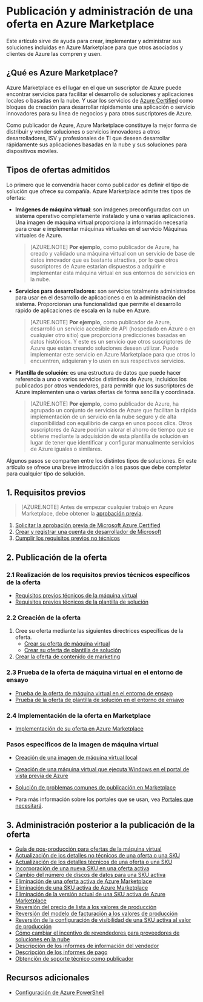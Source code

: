 <properties
   pageTitle="Información general de creación e implementación de una oferta en Marketplace | Microsoft Azure"
   description="Conozca los pasos necesarios para convertirse en un desarrollador de Microsoft aprobado y crear e implementar una imagen de máquina virtual, una plantilla, un servicio de datos o un servicio de desarrolladores en Azure Marketplace."
   services="marketplace-publishing"
   documentationCenter=""
   authors="HannibalSII"
   manager=""
   editor=""/>

<tags
   ms.service="marketplace"
   ms.devlang="na"
   ms.topic="article"
   ms.tgt_pltfrm="na"
   ms.workload="na"
   ms.date="08/22/2016"
   ms.author="hascipio" />

# Publicación y administración de una oferta en Azure Marketplace
Este artículo sirve de ayuda para crear, implementar y administrar sus soluciones incluidas en Azure Marketplace para que otros asociados y clientes de Azure las compren y usen.

## ¿Qué es Azure Marketplace?
Azure Marketplace es el lugar en el que un suscriptor de Azure puede encontrar servicios para facilitar el desarrollo de soluciones y aplicaciones locales o basadas en la nube. Y usar los servicios de [Azure Certified](http://azure.com/certified) como bloques de creación para desarrollar rápidamente una aplicación o servicio innovadores para su línea de negocios y para otros suscriptores de Azure.

Como publicador de Azure, Azure Marketplace constituye la mejor forma de distribuir y vender soluciones o servicios innovadores a otros desarrolladores, ISV y profesionales de TI que desean desarrollar rápidamente sus aplicaciones basadas en la nube y sus soluciones para dispositivos móviles.

## Tipos de ofertas admitidos
Lo primero que le convendría hacer como publicador es definir el tipo de solución que ofrece su compañía. Azure Marketplace admite tres tipos de ofertas:

- **Imágenes de máquina virtual**: son imágenes preconfiguradas con un sistema operativo completamente instalado y una o varias aplicaciones. Una imagen de máquina virtual proporciona la información necesaria para crear e implementar máquinas virtuales en el servicio Máquinas virtuales de Azure.

    >[AZURE.NOTE] **Por ejemplo,** como publicador de Azure, ha creado y validado una máquina virtual con un servicio de base de datos innovador que es bastante atractiva, por lo que otros suscriptores de Azure estarían dispuestos a adquirir e implementar esta máquina virtual en sus entornos de servicios en la nube.

- **Servicios para desarrolladores**: son servicios totalmente administrados para usar en el desarrollo de aplicaciones o en la administración del sistema. Proporcionan una funcionalidad que permite el desarrollo rápido de aplicaciones de escala en la nube en Azure.

    >[AZURE.NOTE] **Por ejemplo,** como publicador de Azure, desarrolló un servicio accesible de API (hospedado en Azure o en cualquier otro sitio) que proporciona predicciones basadas en datos históricos. Y este es un servicio que otros suscriptores de Azure que están creando soluciones desean utilizar. Puede implementar este servicio en Azure Marketplace para que otros lo encuentren, adquieran y lo usen en sus respectivos servicios.

- **Plantilla de solución**: es una estructura de datos que puede hacer referencia a uno o varios servicios distintivos de Azure, incluidos los publicados por otros vendedores, para permitir que los suscriptores de Azure implementen una o varias ofertas de forma sencilla y coordinada.

    >[AZURE.NOTE] **Por ejemplo,** como publicador de Azure, ha agrupado un conjunto de servicios de Azure que facilitan la rápida implementación de un servicio en la nube seguro y de alta disponibilidad con equilibrio de carga en unos pocos clics. Otros suscriptores de Azure podrían valorar el ahorro de tiempo que se obtiene mediante la adquisición de esta plantilla de solución en lugar de tener que identificar y configurar manualmente servicios de Azure iguales o similares.

Algunos pasos se comparten entre los distintos tipos de soluciones. En este artículo se ofrece una breve introducción a los pasos que debe completar para cualquier tipo de solución.

## 1\. Requisitos previos

> [AZURE.NOTE] Antes de empezar cualquier trabajo en Azure Marketplace, debe obtener la [aprobación previa](http://azure.com/certified).

1. [Solicitar la aprobación previa de Microsoft Azure Certified](marketplace-publishing-azure-certification.md)
2. [Crear y registrar una cuenta de desarrollador de Microsoft](marketplace-publishing-accounts-creation-registration.md)
3. [Cumplir los requisitos previos no técnicos](marketplace-publishing-pre-requisites.md)

## 2\. Publicación de la oferta
### 2\.1 Realización de los requisitos previos técnicos específicos de la oferta
- [Requisitos previos técnicos de la máquina virtual](marketplace-publishing-vm-image-creation-prerequisites.md)
- [Requisitos previos técnicos de la plantilla de solución](marketplace-publishing-solution-template-creation-prerequisites.md)

### 2\.2 Creación de la oferta
1. Cree su oferta mediante las siguientes directrices específicas de la oferta.
    - [Crear su oferta de máquina virtual](marketplace-publishing-vm-image-creation.md)
    - [Crear su oferta de plantilla de solución](marketplace-publishing-solution-template-creation.md)
2. [Crear la oferta de contenido de marketing](marketplace-publishing-push-to-staging.md)

### 2\.3 Prueba de la oferta de máquina virtual en el entorno de ensayo
- [Prueba de la oferta de máquina virtual en el entorno de ensayo](marketplace-publishing-vm-image-test-in-staging.md)
- [Prueba de la oferta de plantilla de solución en el entorno de ensayo](marketplace-publishing-solution-template-test-in-staging.md)

### 2\.4 Implementación de la oferta en Marketplace
- [Implementación de su oferta en Azure Marketplace](marketplace-publishing-push-to-production.md)

### Pasos específicos de la imagen de máquina virtual ###
- [Creación de una imagen de máquina virtual local](marketplace-publishing-vm-image-creation-on-premise.md)
- [Creación de una máquina virtual que ejecuta Windows en el portal de vista previa de Azure](../virtual-machines/virtual-machines-windows-hero-tutorial.md)


- [Solución de problemas comunes de publicación en Marketplace](marketplace-publishing-support-common-issues.md)
- Para más información sobre los portales que se usan, vea [Portales que necesitará](marketplace-publishing-portals.md).


## 3\. Administración posterior a la publicación de la oferta
- [Guía de pos-producción para ofertas de la máquina virtual](marketplace-publishing-vm-image-post-publishing.md)
- [Actualización de los detalles no técnicos de una oferta o una SKU](marketplace-publishing-vm-image-post-publishing.md#2-how-to-update-the-non-technical-details-of-an-offer-or-a-sku)
- [Actualización de los detalles técnicos de una oferta o una SKU](marketplace-publishing-vm-image-post-publishing.md#1-how-to-update-the-technical-details-of-a-sku)
- [Incorporación de una nueva SKU en una oferta activa](marketplace-publishing-vm-image-post-publishing.md#3-how-to-add-a-new-sku-under-a-listed-offer)
- [Cambio del número de discos de datos para una SKU activa](marketplace-publishing-vm-image-post-publishing.md#4-how-to-change-the-data-disk-count-for-a-listed-sku)
- [Eliminación de una oferta activa de Azure Marketplace](marketplace-publishing-vm-image-post-publishing.md#5-how-to-delete-a-listed-offer-from-the-azure-marketplace)
- [Eliminación de una SKU activa de Azure Marketplace](marketplace-publishing-vm-image-post-publishing.md#6-how-to-delete-a-listed-sku-from-the-azure-marketplace)
- [Eliminación de la versión actual de una SKU activa de Azure Marketplace](marketplace-publishing-vm-image-post-publishing.md#7-how-to-delete-the-current-version-of-a-listed-sku-from-the-azure-marketplace)
- [Reversión del precio de lista a los valores de producción](marketplace-publishing-vm-image-post-publishing.md#8-how-to-revert-listing-price-to-production-values)
- [Reversión del modelo de facturación a los valores de producción](marketplace-publishing-vm-image-post-publishing.md#9-how-to-revert-billing-model-to-production-values)
- [Reversión de la configuración de visibilidad de una SKU activa al valor de producción](marketplace-publishing-vm-image-post-publishing.md#10-how-to-revert-visibility-setting-of-a-listed-sku-to-the-production-value)
- [Cómo cambiar el incentivo de revendedores para proveedores de soluciones en la nube](marketplace-publishing-csp-incentive.md)
- [Descripción de los informes de información del vendedor](marketplace-publishing-report-seller-insights.md)
- [Descripción de los informes de pago](marketplace-publishing-report-payout.md)
- [Obtención de soporte técnico como publicador](marketplace-publishing-get-publisher-support.md)

## Recursos adicionales
- [Configuración de Azure PowerShell](marketplace-publishing-powershell-setup.md)

<!---HONumber=AcomDC_0824_2016-->